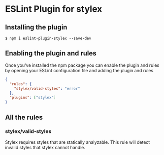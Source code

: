 # ESLint Plugin for stylex

## Installing the plugin

`$ npm i eslint-plugin-stylex --save-dev`

## Enabling the plugin and rules

Once you've installed the npm package you can enable the plugin and rules by opening your ESLint configuration file and adding the plugin and rules.

``` json
{
  "rules": {
    "stylex/valid-styles": "error"
  },
  "plugins": ["stylex"]
}
```

## All the rules

### stylex/valid-styles

Stylex requires styles that are statically analyzable. This rule will detect invalid styles that stylex cannot handle.
